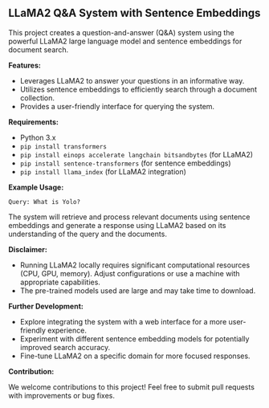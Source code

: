 ## LLaMA2 Q&A System with Sentence Embeddings

This project creates a question-and-answer (Q&A) system using the powerful LLaMA2 large language model and sentence embeddings for document search.

**Features:**

- Leverages LLaMA2 to answer your questions in an informative way.
- Utilizes sentence embeddings to efficiently search through a document collection.
- Provides a user-friendly interface for querying the system.

**Requirements:**

- Python 3.x
- `pip install transformers`
- `pip install einops accelerate langchain bitsandbytes` (for LLaMA2)
- `pip install sentence-transformers` (for sentence embeddings)
- `pip install llama_index` (for LLaMA2 integration)


**Example Usage:**

```
Query: What is Yolo?
```

The system will retrieve and process relevant documents using sentence embeddings and generate a response using LLaMA2 based on its understanding of the query and the documents.

**Disclaimer:**

- Running LLaMA2 locally requires significant computational resources (CPU, GPU, memory). Adjust configurations or use a machine with appropriate capabilities.
- The pre-trained models used are large and may take time to download.

**Further Development:**

- Explore integrating the system with a web interface for a more user-friendly experience.
- Experiment with different sentence embedding models for potentially improved search accuracy.
- Fine-tune LLaMA2 on a specific domain for more focused responses.

**Contribution:**

We welcome contributions to this project! Feel free to submit pull requests with improvements or bug fixes.
